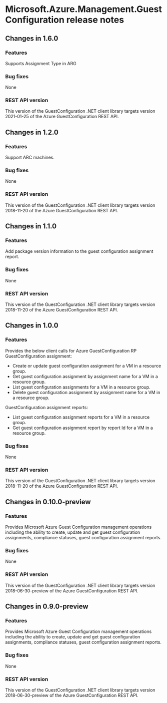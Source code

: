 # Microsoft.Azure.Management.GuestConfiguration release notes
## Changes in 1.6.0
### Features
Supports Assignment Type in ARG

### Bug fixes
None  

### REST API version
This version of the GuestConfiguration .NET client library targets version 2021-01-25 of the Azure GuestConfiguration REST API.

## Changes in 1.2.0
### Features
Support ARC machines.

### Bug fixes
None  

### REST API version
This version of the GuestConfiguration .NET client library targets version 2018-11-20 of the Azure GuestConfiguration REST API.

## Changes in 1.1.0
### Features
Add package version information to the guest configuration assignment report.

### Bug fixes
None

### REST API version
This version of the GuestConfiguration .NET client library targets version 2018-11-20 of the Azure GuestConfiguration REST API.

## Changes in 1.0.0
### Features
Provides the below client calls for Azure GuestConfiguration RP
GuestConfiguration assignment:
- Create or update guest configuration assignment for a VM in a resource group.
- Get guest configuration assignment by assignment name for a VM in a resource group.
- List guest configuration assignments for a VM in a resource group.
- Delete guest configuration assignment by assignment name for a VM in a resource group.

GuestConfiguration assignment reports:
- List guest configuration assignment reports for a VM in a resource group.
- Get guest configuration assignment report by report Id for a VM in a resource group.

### Bug fixes
None

### REST API version
This version of the GuestConfiguration .NET client library targets version 2018-11-20 of the Azure GuestConfiguration REST API.

## Changes in 0.10.0-preview
### Features
Provides Microsoft Azure Guest Configuration management operations including the ability to create, update and get guest configuration assignments, compliance statuses, guest configuration assignment reports.

### Bug fixes
None

### REST API version
This version of the GuestConfiguration .NET client library targets version 2018-06-30-preview of the Azure GuestConfiguration REST API.

## Changes in 0.9.0-preview
### Features
Provides Microsoft Azure Guest Configuration management operations including the ability to create, update and get guest configuration assignments, compliance statuses, guest configuration assignment reports.

### Bug fixes
None

### REST API version
This version of the GuestConfiguration .NET client library targets version 2018-06-30-preview of the Azure GuestConfiguration REST API.